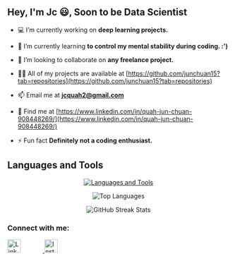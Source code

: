 <h2 align="left">Hey, I'm Jc 😃, Soon to be Data Scientist</h2>

- 💻 I’m currently working on **deep learning projects.**

- 🌱 I’m currently learning **to control my mental stability during coding. :')**

- 👯 I’m looking to collaborate on **any freelance project.**

- 👨‍💻 All of my projects are available at [https://github.com/junchuan15?tab=repositories](https://github.com/junchuan15?tab=repositories)

- 📫 Email me at **jcquah2@gmail.com**

- 📄 Find me at [https://www.linkedin.com/in/quah-jun-chuan-908448269/](https://www.linkedin.com/in/quah-jun-chuan-908448269/)

- ⚡ Fun fact **Definitely not a coding enthusiast.**

## Languages and Tools
<p align="center">
  <a href="https://skillicons.dev">
    <img src="https://skillicons.dev/icons?i=java,python,html,css,django,flask,firebase,react,nextjs,javascript,tailwind,nodejs,flutter,dart,pytorch,tensorflow,mysql,mongodb,sqlite,opencv,figma,git,github" alt="Languages and Tools"/>
  </a>
</p>

<p align="center">
  <img src="https://github-readme-stats.vercel.app/api/top-langs?username=junchuan15&show_icons=true&locale=en&layout=compact&theme=tokyonight" alt="Top Languages" />
</p>

<p align="center">
  <img src="https://github-readme-streak-stats.herokuapp.com/?user=junchuan15&theme=tokyonight" alt="GitHub Streak Stats" />
</p>

<h3 align="left">Connect with me:</h3>
<p align="left">
  <a href="https://www.linkedin.com/in/quah-jun-chuan-908448269/" target="_blank">
    <img src="https://raw.githubusercontent.com/rahuldkjain/github-profile-readme-generator/master/src/images/icons/Social/linked-in-alt.svg" alt="LinkedIn Profile" height="30" width="30" style="margin-right: 50px;" />
  </a>
  <a href="https://instagram.com/junchuan_15" target="_blank">
    <img src="https://raw.githubusercontent.com/rahuldkjain/github-profile-readme-generator/master/src/images/icons/Social/instagram.svg" alt="Instagram Profile" height="30" width="30" />
  </a>
</p>


